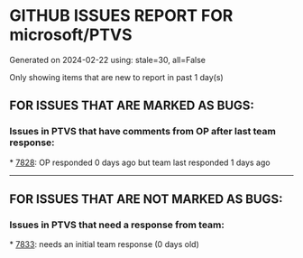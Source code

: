 
# GITHUB ISSUES REPORT FOR microsoft/PTVS


Generated on 2024-02-22 using: stale=30, all=False


Only showing items that are new to report in past 1 day(s)


## FOR ISSUES THAT ARE MARKED AS BUGS:


### Issues in PTVS that have comments from OP after last team response:


\* [7828](https://github.com/microsoft/PTVS/issues/7828 "IntelliSense for Search Paths doesn't work when import folder outside the workspace."): OP responded 0 days ago but team last responded 1 days ago

---

## FOR ISSUES THAT ARE NOT MARKED AS BUGS:


### Issues in PTVS that need a response from team:


\* [7833](https://github.com/microsoft/PTVS/issues/7833 "Exception thrown in blank bottle web project."): needs an initial team response (0 days old)
